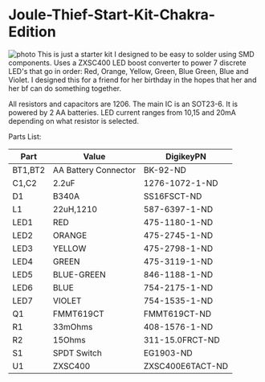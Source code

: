 # Joule-Thief-Start-Kit-Chakra-Edition
![photo](https://github.com/chrissavage2300/Joule-Thief-Start-Kit-Chakra-Edition/blob/master/documentation/20190821_200351_HDR.jpg)
This is just a starter kit I designed to be easy to solder using SMD components. Uses a ZXSC400 LED boost converter to power 7 discrete LED's that go in order: Red, Orange, Yellow, Green, Blue Green, Blue and Violet. I designed this for a friend for her birthday in the hopes that her and her bf can do something together.

 All resistors and capacitors are 1206. The main IC is an SOT23-6. It is powered by 2 AA batteries. LED current ranges from 10,15 and 20mA depending on what resistor is selected. 

Parts List:


| Part | Value | DigikeyPN |
| --- | --- | --- |
| BT1,BT2 | AA Battery Connector | BK-92-ND |
| C1,C2 | 2.2uF | 1276-1072-1-ND |
| D1 | B340A | SS16FSCT-ND |
| L1 | 22uH,1210 | 587-6397-1-ND |
| LED1 | RED | 475-1180-1-ND |
| LED2 | ORANGE | 475-2745-1-ND |
| LED3 | YELLOW | 475-2798-1-ND |
| LED4 | GREEN | 475-3119-1-ND |
| LED5 | BLUE-GREEN | 846-1188-1-ND |
| LED6 | BLUE | 754-2175-1-ND |
| LED7 | VIOLET | 754-1535-1-ND |
| Q1 | FMMT619CT | FMMT619CT-ND |
| R1 | 33mOhms | 408-1576-1-ND |
| R2 | 15Ohms | 311-15.0FRCT-ND |
| S1 | SPDT Switch | EG1903-ND |
| U1 | ZXSC400 | ZXSC400E6TACT-ND | 
